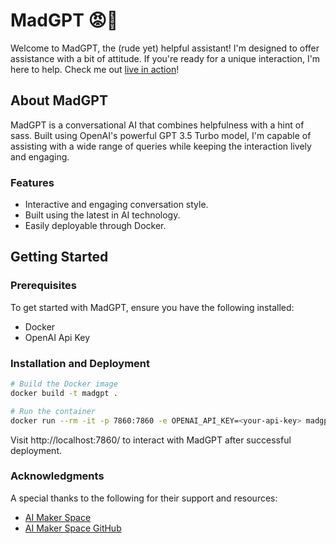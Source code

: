 # MadGPT 😡🤖

Welcome to MadGPT, the (rude yet) helpful assistant! I'm designed to offer assistance with a bit of attitude. If you're ready for a unique interaction, I'm here to help. Check me out [live in action](https://huggingface.co/spaces/jjovalle99/mad-gpt)!

## About MadGPT

MadGPT is a conversational AI that combines helpfulness with a hint of sass. Built using OpenAI's powerful GPT 3.5 Turbo model, I'm capable of assisting with a wide range of queries while keeping the interaction lively and engaging.

### Features
- Interactive and engaging conversation style.
- Built using the latest in AI technology.
- Easily deployable through Docker.

## Getting Started

### Prerequisites
To get started with MadGPT, ensure you have the following installed:
- Docker
- OpenAI Api Key

### Installation and Deployment

```bash
# Build the Docker image
docker build -t madgpt .

# Run the container
docker run --rm -it -p 7860:7860 -e OPENAI_API_KEY=<your-api-key> madgpt
```

Visit http://localhost:7860/ to interact with MadGPT after successful deployment.

### Acknowledgments
A special thanks to the following for their support and resources:

- [AI Maker Space](https://www.linkedin.com/company/ai-maker-space/)
- [AI Maker Space GitHub](https://github.com/AI-Maker-Space)
